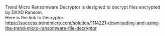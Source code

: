 Trend Micro Ransomware Decryptor is designed to decrypt files encrypted by DXXD Ransom.\
Here is the link to Decryptor:\
https://success.trendmicro.com/solution/1114221-downloading-and-using-the-trend-micro-ransomware-file-decryptor
